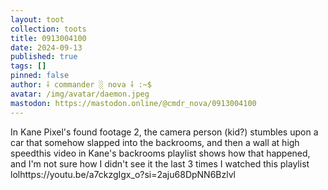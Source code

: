 ```yaml
---
layout: toot
collection: toots
title: 0913004100
date: 2024-09-13
published: true
tags: []
pinned: false
author: ⸸ commander ░ nova ⸸ :~$
avatar: /img/avatar/daemon.jpeg
mastodon: https://mastodon.online/@cmdr_nova/0913004100
---
```


In Kane Pixel's found footage 2, the camera person (kid?) stumbles upon a car that somehow slapped into the backrooms, and then a wall at high speedthis video in Kane's backrooms playlist shows how that happened, and I'm not sure how I didn't see it the last 3 times I watched this playlist lolhttps://youtu.be/a7ckzgIgx_o?si=2aju68DpNN6Bzlvl
